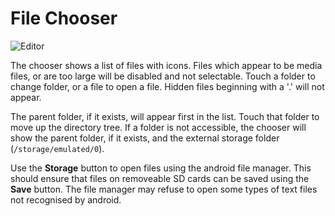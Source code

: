 # File Chooser

![Editor](https://github.com/billthefarmer/billthefarmer.github.io/raw/master/images/Editor-chooser.png)

The chooser shows a list of files with icons. Files which appear to be
media files, or are too large will be disabled and not
selectable. Touch a folder to change folder, or a file to open a
file. Hidden files beginning with a '.' will not appear.

The parent folder, if it exists, will appear first in the list. Touch
that folder to move up the directory tree. If a folder is not
accessible, the chooser will show the parent folder, if it exists, and
the external storage folder (`/storage/emulated/0`).

Use the **Storage** button to open files using the android file
manager. This should ensure that files on removeable SD cards can be
saved using the **Save** button. The file manager may refuse to open
some types of text files not recognised by android.
